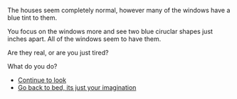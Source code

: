 The houses seem completely normal, however many of the windows have a blue tint to them.

You focus on the windows more and see two blue ciruclar shapes just inches apart. All of the windows seem to have them.

Are they real, or are you just tired?

What do you do?

- [Continue to look](0-B.md)
- [Go back to bed, its just your imagination](../1/1.md)